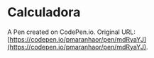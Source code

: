 # Calculadora

A Pen created on CodePen.io. Original URL: [https://codepen.io/pmaranhaor/pen/mdRyaYJ](https://codepen.io/pmaranhaor/pen/mdRyaYJ).


